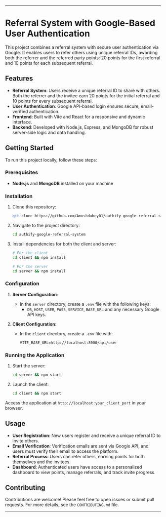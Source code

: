 
---

# Referral System with Google-Based User Authentication

This project combines a referral system with secure user authentication via Google. It enables users to refer others using unique referral IDs, awarding both the referrer and the referred party points: 20 points for the first referral and 10 points for each subsequent referral.

## Features

- **Referral System**: Users receive a unique referral ID to share with others. Both the referrer and the invitee earn 20 points for the initial referral and 10 points for every subsequent referral.
- **User Authentication**: Google API-based login ensures secure, email-verified authentication.
- **Frontend**: Built with Vite and React for a responsive and dynamic interface.
- **Backend**: Developed with Node.js, Express, and MongoDB for robust server-side logic and data handling.

## Getting Started

To run this project locally, follow these steps:

### Prerequisites

- **Node.js** and **MongoDB** installed on your machine

### Installation

1. Clone this repository:
   ```bash
   git clone https://github.com/Anushdubey01/authify-google-referral-system.git
   ```
2. Navigate to the project directory:
   ```bash
   cd authify-google-referral-system
   ```
3. Install dependencies for both the client and server:
   ```bash
   # For the client
   cd client && npm install

   # For the server
   cd server && npm install
   ```

### Configuration

1. **Server Configuration**:
   - In the `server` directory, create a `.env` file with the following keys:
     - `DB`, `HOST`, `USER`, `PASS`, `SERVICE`, `BASE_URL` and any necessary Google API keys.
  
2. **Client Configuration**:
   - In the `client` directory, create a `.env` file with:
     ```env
     VITE_BASE_URL=http://localhost:8000/api/user
     ```

### Running the Application

1. Start the server:
   ```bash
   cd server && npm start
   ```
2. Launch the client:
   ```bash
   cd client && npm start
   ```

Access the application at `http://localhost:your_client_port` in your browser.

## Usage

- **User Registration**: New users register and receive a unique referral ID to invite others.
- **Email Verification**: Verification emails are sent via Google API, and users must verify their email to access the platform.
- **Referral Process**: Users can refer others, earning points for both themselves and the invitees.
- **Dashboard**: Authenticated users have access to a personalized dashboard to view points, manage referrals, and track invite progress.

## Contributing

Contributions are welcome! Please feel free to open issues or submit pull requests. For more details, see the `CONTRIBUTING.md` file.

--- 
